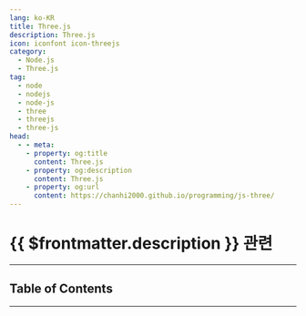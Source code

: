 ```yaml
---
lang: ko-KR
title: Three.js
description: Three.js
icon: iconfont icon-threejs
category:
  - Node.js 
  - Three.js
tag: 
  - node
  - nodejs
  - node-js
  - three
  - threejs
  - three-js
head:
  - - meta:
    - property: og:title
      content: Three.js
    - property: og:description
      content: Three.js
    - property: og:url
      content: https://chanhi2000.github.io/programming/js-three/
---
```


# {{ $frontmatter.description }} 관련

<ShieldsGroup logos="visualstudiocode,npm,pnpm,bun,yarn,vite,nodedotjs,javascript,typescript,threedotjs"/>

---

## Table of Contents

<ToCLocal basePath="/programming/js-three/" />

---

<TagLinks />